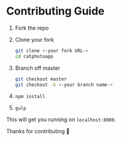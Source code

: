 # Contributing Guide

1. Fork the repo
2. Clone your fork
    ```sh
    git clone <-your fork URL->
    cd catphotoapp
    ```

3.  Branch off master
    ```sh
    git checkout master
    git checkout -b <-your branch name->
    ```
4. `npm install`
5. `gulp`

This will get you running on `localhost:8080`.

Thanks for contributing :tada: